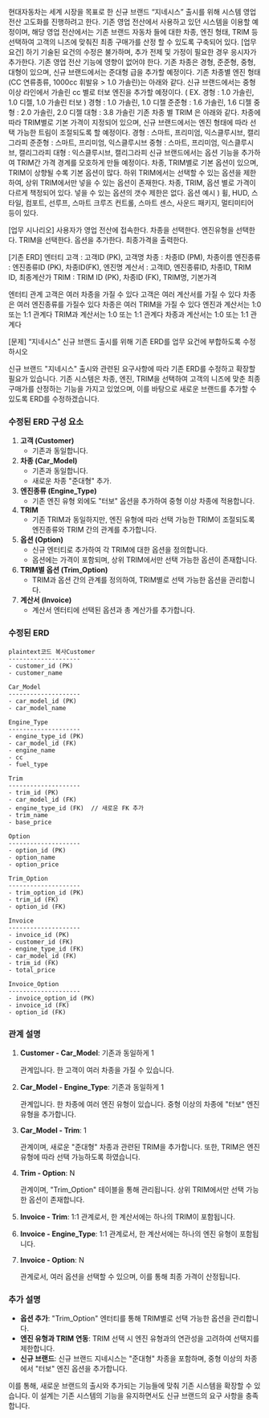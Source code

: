 현대자동차는 세계 시장을 목표로 한 신규 브랜드 “지네시스” 출시를 위해 시스템 영업 전산 고도화를 진행하려고 한다. 기존 영업 전산에서 사용하고 있던 시스템을 이용할 예정이며, 해당 영업 전산에서는 기존 브랜드 자동차 들에 대한 차종, 엔진 형태, TRIM 등 선택하여  고객의 니즈에 맞춰진 최종 구매가를 산정 할 수 있도록 구축되어 있다.
[업무 요건]
하기 기술된 요건의 수정은 불가하며, 추가 전제  및 가정이 필요한 경우 응시자가 추가한다.
기존 영업 전산 기능에 영향이 없어야 한다.
기존 차종은 경형, 준준형, 중형, 대형이 있으며,  신규 브랜드에서는 준대형 급을 추가할 예정이다.
기존 차종별 엔진 형태(CC 연류종류, 1000cc 휘발유 > 1.0 가솔린)는 아래와 같다. 신규 브랜드에서는 중형 이상 라인에서 가솔린 cc 별로 터보 엔진을 추가할 예정이다. ( EX. 경형 : 1.0 가솔린, 1.0 디젤, 1.0 가솔린 터보 )
경형 : 1.0 가솔린, 1.0 디젤
준준형 : 1.6 가솔린, 1.6 디젤
중형 : 2.0 가솔린, 2.0 디젤
대형 : 3.8 가솔린
기존 차종 별 TRIM 은 아래와 같다. 차종에 따라 TRIM별로  기본 가격이 지정되어 있으며, 신규 브랜드에서는 엔진 형태에 따라 선택 가능한 트림이 조절되도록 할 예정이다.
경형 :  스마트, 프리미엄, 익스클루시브, 캘리그라피
준준형 : 스마트, 프리미엄, 익스클루시브
중형 : 스마트, 프리미엄, 익스클루시브, 캘리그라피
대형 : 익스클루시브, 캘리그라피
신규 브랜드에서는 옵션 기능을 추가하여 TRIM간 가격 경계를 모호하게 만들 예정이다.
차종, TRIM별로 기본 옵션이 있으며, TRIM이 상향될 수록 기본 옵션이 많다. 
하위 TRIM에서는 선택할 수 있는 옵션을 제한하여, 상위 TRIM에서만 넣을 수 있는 옵션이 존재한다.
차종, TRIM, 옵션 별로 가격이 다르게 책정되어 있다.
넣을 수 있는 옵션의 갯수 제한은 없다.
옵션 예시 ) 휠, HUD, 스타일, 컴포트, 선루프, 스마트 크루즈 컨트롤, 스마트 센스, 사운드 패키지, 멀티미티어 등이 있다.

[업무 시나리오]
사용자가 영업 전산에 접속한다.
차종을 선택한다.
엔진유형을 선택한다.
TRIM을 선택한다.
옵션을 추가한다.
최종가격을 출력한다.

[기존 ERD]
엔터티
고객 : 고객ID (PK), 고객명
차종 : 차종ID (PM), 차종이름
엔진종류 : 엔진종류ID (PK), 차종ID(FK), 엔진명
계산서 : 고객ID, 엔진종류ID, 차종ID, TRIM ID, 최종계산가
TRIM : TRIM ID (PK), 차종ID (FK), TRIM명, 기본가격

엔터티 관계
고객은 여러 차종을 가질 수 있다
고객은 여러 계산서를 가질 수 있다
차종은 여러 엔진종류를 가질수 있다
차종은 여러 TRIM을 가질 수 있다
엔진과 계산서는 1:0 또는 1:1 관계다
TRIM과 계산서는 1:0 또는 1:1 관계다
차종과 계산서는 1:0 또는 1:1 관계다

[문제]
“지네시스” 신규 브랜드 출시를 위해 기존 ERD를 업무 요건에 부합하도록 수정하시오

신규 브랜드 "지네시스" 출시와 관련된 요구사항에 따라 기존 ERD를 수정하고 확장할 필요가 있습니다. 기존 시스템은 차종, 엔진, TRIM을 선택하여 고객의 니즈에 맞춘 최종 구매가를 산정하는 기능을 가지고 있었으며, 이를 바탕으로 새로운 브랜드를 추가할 수 있도록 ERD를 수정하겠습니다.

### 수정된 ERD 구성 요소

1. **고객 (Customer)**
   - 기존과 동일합니다.
2. **차종 (Car_Model)**
   - 기존과 동일합니다.
   - 새로운 차종 "준대형" 추가.
3. **엔진종류 (Engine_Type)**
   - 기존 엔진 유형 외에도 "터보" 옵션을 추가하여 중형 이상 차종에 적용합니다.
4. **TRIM**
   - 기존 TRIM과 동일하지만, 엔진 유형에 따라 선택 가능한 TRIM이 조절되도록 엔진종류와 TRIM 간의 관계를 추가합니다.
5. **옵션 (Option)**
   - 신규 엔터티로 추가하여 각 TRIM에 대한 옵션을 정의합니다.
   - 옵션에는 가격이 포함되며, 상위 TRIM에서만 선택 가능한 옵션이 존재합니다.
6. **TRIM별 옵션 (Trim_Option)**
   - TRIM과 옵션 간의 관계를 정의하여, TRIM별로 선택 가능한 옵션을 관리합니다.
7. **계산서 (Invoice)**
   - 계산서 엔터티에 선택된 옵션과 총 계산가를 추가합니다.

### 수정된 ERD

```
plaintext코드 복사Customer
--------------------
- customer_id (PK)
- customer_name

Car_Model
--------------------
- car_model_id (PK)
- car_model_name

Engine_Type
--------------------
- engine_type_id (PK)
- car_model_id (FK)
- engine_name
- cc
- fuel_type

Trim
--------------------
- trim_id (PK)
- car_model_id (FK)
- engine_type_id (FK)  // 새로운 FK 추가
- trim_name
- base_price

Option
--------------------
- option_id (PK)
- option_name
- option_price

Trim_Option
--------------------
- trim_option_id (PK)
- trim_id (FK)
- option_id (FK)

Invoice
--------------------
- invoice_id (PK)
- customer_id (FK)
- engine_type_id (FK)
- car_model_id (FK)
- trim_id (FK)
- total_price

Invoice_Option
--------------------
- invoice_option_id (PK)
- invoice_id (FK)
- option_id (FK)
```

### 관계 설명

1. **Customer - Car_Model**: 기존과 동일하게 1

   

   관계입니다. 한 고객이 여러 차종을 가질 수 있습니다.

   

2. **Car_Model - Engine_Type**: 기존과 동일하게 1

   

   관계입니다. 한 차종에 여러 엔진 유형이 있습니다. 중형 이상의 차종에 "터보" 엔진 유형을 추가합니다.

   

3. **Car_Model - Trim**: 1

   

   관계이며, 새로운 "준대형" 차종과 관련된 TRIM을 추가합니다. 또한, TRIM은 엔진 유형에 따라 선택 가능하도록 하였습니다.

   

4. **Trim - Option**: N

   

   관계이며, "Trim_Option" 테이블을 통해 관리됩니다. 상위 TRIM에서만 선택 가능한 옵션이 존재합니다.

   

5. **Invoice - Trim**: 1:1 관계로서, 한 계산서에는 하나의 TRIM이 포함됩니다.

6. **Invoice - Engine_Type**: 1:1 관계로서, 한 계산서에는 하나의 엔진 유형이 포함됩니다.

7. **Invoice - Option**: N

   

   관계로서, 여러 옵션을 선택할 수 있으며, 이를 통해 최종 가격이 산정됩니다.

   

### 추가 설명

- **옵션 추가**: "Trim_Option" 엔터티를 통해 TRIM별로 선택 가능한 옵션을 관리합니다.
- **엔진 유형과 TRIM 연동**: TRIM 선택 시 엔진 유형과의 연관성을 고려하여 선택지를 제한합니다.
- **신규 브랜드**: 신규 브랜드 지네시스는 "준대형" 차종을 포함하며, 중형 이상의 차종에서 "터보" 엔진 옵션을 추가합니다.

이를 통해, 새로운 브랜드의 출시와 추가되는 기능들에 맞춰 기존 시스템을 확장할 수 있습니다. 이 설계는 기존 시스템의 기능을 유지하면서도 신규 브랜드의 요구 사항을 충족합니다.
